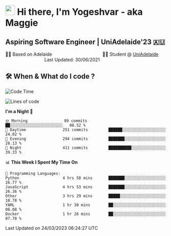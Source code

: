 <h1><img src="https://emojis.slackmojis.com/emojis/images/1531849430/4246/blob-sunglasses.gif?1531849430" width="30"/> Hi there, I'm Yogeshvar - aka Maggie</h1>

## Aspiring Software Engineer | UniAdelaide'23 🇦🇺  
🏂🏻  Based on Adelaide &nbsp;&nbsp;&nbsp;&nbsp;&nbsp;&nbsp;&nbsp;&nbsp;&nbsp;&nbsp;&nbsp;&nbsp;&nbsp;&nbsp;&nbsp;&nbsp;&nbsp;&nbsp;&nbsp;&nbsp;&nbsp;&nbsp;&nbsp;&nbsp;&nbsp;&nbsp;&nbsp;&nbsp;&nbsp;&nbsp;&nbsp;&nbsp;&nbsp;&nbsp;&nbsp;&nbsp;&nbsp;&nbsp;&nbsp;👨‍💻 Student @ [UniAdelaide](https://www.adelaide.edu.au)   &nbsp;&nbsp;&nbsp;&nbsp;&nbsp;&nbsp;&nbsp;&nbsp;&nbsp;&nbsp;&nbsp;&nbsp;&nbsp;&nbsp;&nbsp;&nbsp;&nbsp;&nbsp;&nbsp;&nbsp;&nbsp;&nbsp;&nbsp;&nbsp;&nbsp;&nbsp;&nbsp;&nbsp;&nbsp;&nbsp;&nbsp;Last Updated: 30/06/2021

## 🛠 When & What do I code ?  

<!--START_SECTION:waka-->
![Code Time](http://img.shields.io/badge/Code%20Time-2%2C032%20hrs%2014%20mins-blue)

![Lines of code](https://img.shields.io/badge/From%20Hello%20World%20I%27ve%20Written-3.8%20million%20lines%20of%20code-blue)

**I'm a Night 🦉** 

```text
🌞 Morning                89 commits          ██░░░░░░░░░░░░░░░░░░░░░░░   08.52 % 
🌆 Daytime                251 commits         ██████░░░░░░░░░░░░░░░░░░░   24.02 % 
🌃 Evening                294 commits         ███████░░░░░░░░░░░░░░░░░░   28.13 % 
🌙 Night                  411 commits         ██████████░░░░░░░░░░░░░░░   39.33 % 
```


📊 **This Week I Spent My Time On** 

```text
💬 Programming Languages: 
Python                   4 hrs 58 mins       ███████░░░░░░░░░░░░░░░░░░   26.77 % 
JavaScript               4 hrs 53 mins       ███████░░░░░░░░░░░░░░░░░░   26.36 % 
Other                    3 hrs 29 mins       █████░░░░░░░░░░░░░░░░░░░░   18.78 % 
YAML                     1 hr 30 mins        ██░░░░░░░░░░░░░░░░░░░░░░░   08.08 % 
Docker                   1 hr 26 mins        ██░░░░░░░░░░░░░░░░░░░░░░░   07.78 % 
```


 Last Updated on 24/03/2023 06:24:27 UTC
<!--END_SECTION:waka-->
